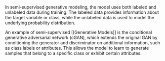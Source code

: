 In semi-supervised generative modeling, the model uses both labeled and unlabeled data during training. The labeled data provides information about the target variable or class, while the unlabeled data is used to model the underlying probability distribution.

An example of semi-supervised [[Generative Models]] is the conditional generative adversarial network (cGAN), which extends the original GAN by conditioning the generator and discriminator on additional information, such as class labels or attributes. This allows the model to learn to generate samples that belong to a specific class or exhibit certain attributes.